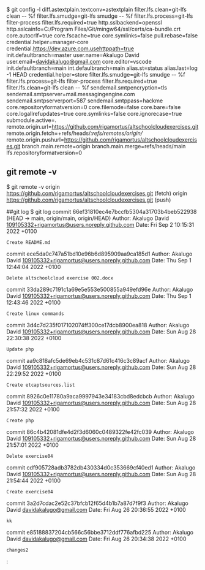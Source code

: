 $ git config -l
diff.astextplain.textconv=astextplain
filter.lfs.clean=git-lfs clean -- %f
filter.lfs.smudge=git-lfs smudge -- %f
filter.lfs.process=git-lfs filter-process
filter.lfs.required=true
http.sslbackend=openssl
http.sslcainfo=C:/Program Files/Git/mingw64/ssl/certs/ca-bundle.crt
core.autocrlf=true
core.fscache=true
core.symlinks=false
pull.rebase=false
credential.helper=manager-core
credential.https://dev.azure.com.usehttppath=true
init.defaultbranch=master
user.name=Akalugo David
user.email=davidakalugo@gmail.com
core.editor=vscode
init.defaultbranch=main
int.defaulbranch=main
alias.st=status
alias.last=log -1 HEAD
credential.helper=store
filter.lfs.smudge=git-lfs smudge -- %f
filter.lfs.process=git-lfs filter-process
filter.lfs.required=true
filter.lfs.clean=git-lfs clean -- %f
sendemail.smtpencryption=tls
sendemail.smtpserver=mail.messagingengine.com
sendemail.smtpserverport=587
sendemail.smtppass=hackme
core.repositoryformatversion=0
core.filemode=false
core.bare=false
core.logallrefupdates=true
core.symlinks=false
core.ignorecase=true
submodule.active=.
remote.origin.url=https://github.com/rigamortus/altschoolcloudexercises.git
remote.origin.fetch=+refs/heads/*:refs/remotes/origin/*
remote.origin.pushurl=https://github.com/rigamortus/altschoolcloudexercises.git
branch.main.remote=origin
branch.main.merge=refs/heads/main
lfs.repositoryformatversion=0

## git remote -v
$ git remote -v
origin  https://github.com/rigamortus/altschoolcloudexercises.git (fetch)
origin  https://github.com/rigamortus/altschoolcloudexercises.git (push)

##git log
$ git log
commit 66ef31810ec4e7bccfb5304a31703b4beb522938 (HEAD -> main, origin/main, origin/HEAD)
Author: Akalugo David <109105332+rigamortus@users.noreply.github.com>
Date:   Fri Sep 2 10:15:31 2022 +0100

    Create README.md

commit ece5da0c747a51bd10e96b6d895909aa9ca185d1
Author: Akalugo David <109105332+rigamortus@users.noreply.github.com>
Date:   Thu Sep 1 12:44:04 2022 +0100

    Delete altschoolcloud exercise 002.docx

commit 33da289c7191c1a69e5e553e500855a949efd96e
Author: Akalugo David <109105332+rigamortus@users.noreply.github.com>
Date:   Thu Sep 1 12:43:46 2022 +0100

    Create linux commands

commit 3d4c7d235f017102074ff300ce17dcb8900ea818
Author: Akalugo David <109105332+rigamortus@users.noreply.github.com>
Date:   Sun Aug 28 22:30:38 2022 +0100

    Update php

commit aa9c818afc5de69eb4c531c87d61c416c3c89acf
Author: Akalugo David <109105332+rigamortus@users.noreply.github.com>
Date:   Sun Aug 28 22:29:52 2022 +0100

    Create etcaptsources.list

commit 8926c0e11780a9aca9997943e34183cbd8edcbcb
Author: Akalugo David <109105332+rigamortus@users.noreply.github.com>
Date:   Sun Aug 28 21:57:32 2022 +0100

    Create php

commit 86c4b42081dfe4d2f3d6060c0489322fe42fc039
Author: Akalugo David <109105332+rigamortus@users.noreply.github.com>
Date:   Sun Aug 28 21:57:01 2022 +0100

    Delete exercise04

commit cdf905728adb3782db430334d0c353669cf40ed1
Author: Akalugo David <109105332+rigamortus@users.noreply.github.com>
Date:   Sun Aug 28 21:54:44 2022 +0100

    Create exercise04

commit 3a2d7cdac2e52c37bfcb12f65d4b1b7a87d7f9f3
Author: Akalugo David <davidakalugo@gmail.com>
Date:   Fri Aug 26 20:36:55 2022 +0100

    kk

commit e85188837204cb566c56bbe3712ddf776afbd225
Author: Akalugo David <davidakalugo@gmail.com>
Date:   Fri Aug 26 20:34:38 2022 +0100

    changes2

:

